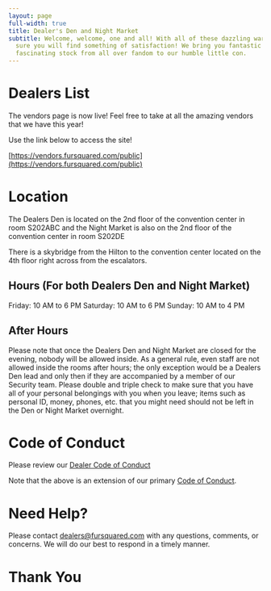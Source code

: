 ```yaml
---
layout: page
full-width: true
title: Dealer's Den and Night Market
subtitle: Welcome, welcome, one and all! With all of these dazzling wares we’re
  sure you will find something of satisfaction! We bring you fantastic and
  fascinating stock from all over fandom to our humble little con.
---
```


# Dealers List

The vendors page is now live! Feel free to take at all the amazing vendors that we have this year!

Use the link below to access the site!

[https://vendors.fursquared.com/public](https://vendors.fursquared.com/public)

# Location

The Dealers Den is located on the 2nd floor of the convention center in room S202ABC and the Night Market is also on the 2nd floor of the convention center in room S202DE

There is a skybridge from the Hilton to the convention center located on the 4th floor right across from the escalators.

## Hours (For both Dealers Den and Night Market)

Friday: 10 AM to 6 PM
Saturday: 10 AM to 6 PM
Sunday: 10 AM to 4 PM

## After Hours

Please note that once the Dealers Den and Night Market are closed for the evening, nobody will be allowed inside. As a general rule, even staff are not allowed inside the rooms after hours; the only exception would be a Dealers Den lead and only then if they are accompanied by a member of our Security team. Please double and triple check to make sure that you have all of your personal belongings with you when you leave; items such as personal ID, money, phones, etc. that you might need should not be left in the Den or Night Market overnight.

# Code of Conduct

Please review our [Dealer Code of Conduct](/dealers-vend-policy)

Note that the above is an extension of our primary [Code of Conduct](/code-of-conduct).

# Need Help?

Please contact [dealers@fursquared.com](<mailto: dealers@fursquared.com>) with any questions, comments, or concerns. We will do our best to respond in a timely manner.

# Thank You
